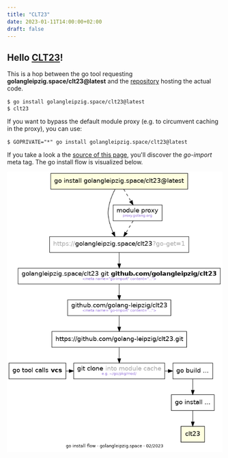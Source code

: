 ```yaml
---
title: "CLT23"
date: 2023-01-11T14:00:00+02:00
draft: false
---
```


<!-- Note to self: change date to 2023-01-11 to 2023-03-11 before talk -->

## Hello [CLT23](https://chemnitzer.linux-tage.de/2023)!

This is a hop between the go tool requesting **golangleipzig.space/clt23@latest** and
the [repository](https://github.com/golang-leipzig/clt23/) hosting the actual
code.


    $ go install golangleipzig.space/clt23@latest
    $ clt23

If you want to bypass the default module proxy (e.g. to circumvent caching in the proxy), you can use:

    $ GOPRIVATE="*" go install golangleipzig.space/clt23@latest

If you take a look a the [source of this
page](view-source:https://golangleipzig.space/clt23/), you'll discover the
*go-import* meta tag. The go install flow is visualized below.

[![](/images/go-install-flow.png)](https://github.com/golang-leipzig/clt23/)
